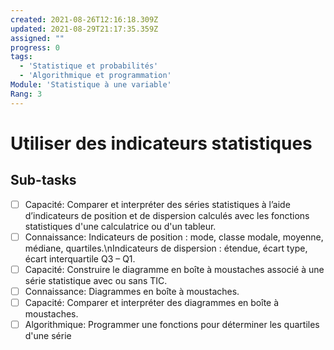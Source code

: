 ```yaml
---
created: 2021-08-26T12:16:18.309Z
updated: 2021-08-29T21:17:35.359Z
assigned: ""
progress: 0
tags:
  - 'Statistique et probabilités'
  - 'Algorithmique et programmation'
Module: 'Statistique à une variable'
Rang: 3
---
```


# Utiliser des indicateurs statistiques

## Sub-tasks

- [ ] Capacité: Comparer et interpréter des séries statistiques à l’aide d’indicateurs de position et de dispersion calculés avec les fonctions statistiques d'une calculatrice ou d'un tableur.
- [ ] Connaissance: Indicateurs de position : mode, classe modale, moyenne, médiane, quartiles.\nIndicateurs de dispersion : étendue, écart type, écart interquartile Q3 – Q1.
- [ ] Capacité: Construire le diagramme en boîte à moustaches associé à une série statistique avec ou sans TIC.
- [ ] Connaissance: Diagrammes en boîte à moustaches.
- [ ] Capacité: Comparer et interpréter des diagrammes en boîte à moustaches.
- [ ] Algorithmique: Programmer une fonctions pour déterminer les quartiles d'une série
